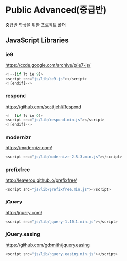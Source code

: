 # Public Advanced(중급반)
중급반 학생을 위한 프로젝트 폴더

## JavaScript Libraries

### ie9
<https://code.google.com/archive/p/ie7-js/>
```js
<!--[if lt ie 9]>
<script src="js/lib/ie9.js"></script>
<![endif]-->
```

### respond
<https://github.com/scottjehl/Respond>
```js
<!--[if lt ie 9]>
<script src="js/lib/respond.min.js"></script>
<![endif]-->
```

### modernizr
<https://modernizr.com/>
```js
<script src="js/lib/modernizr-2.8.3.min.js"></script>
```

### prefixfree
<http://leaverou.github.io/prefixfree/>
```js
<script src="js/lib/prefixfree.min.js"></script>
```

### jQuery
<http://jquery.com/>
```js
<script src="js/lib/jquery-1.10.1.min.js"></script>
```

### jQuery.easing
<https://github.com/gdsmith/jquery.easing>
```js
<script src="js/lib/jquery.easing.min.js"></script>
```